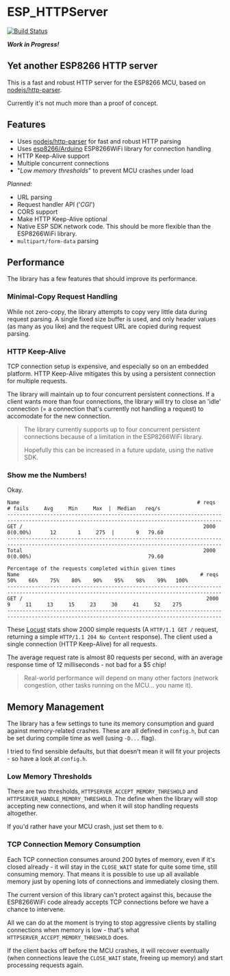 # ESP_HTTPServer

[![Build Status](https://travis-ci.org/michaelkoetter/ESP_HTTPServer.svg?branch=master)](https://travis-ci.org/michaelkoetter/ESP_HTTPServer)

**_Work in Progress!_**

## Yet another ESP8266 HTTP server

This is a fast and robust HTTP server for the ESP8266 MCU, based on
[nodejs/http-parser](//github.com/nodejs/http-parser).

Currently it's not much more than a proof of concept.

## Features

- Uses [nodejs/http-parser](//github.com/nodejs/http-parser) for fast and
  robust HTTP parsing
- Uses [esp8266/Arduino](//github.com/esp8266/Arduino) ESP8266WiFi library for
  connection handling
- HTTP Keep-Alive support
- Multiple concurrent connections
- "_Low memory thresholds_" to prevent MCU crashes under load

_Planned:_
- URL parsing
- Request handler API ('_CGI_')
- CORS support
- Make HTTP Keep-Alive optional
- Native ESP SDK network code. This should be more flexible than the ESP8266WiFi
  library.
- `multipart/form-data` parsing

## Performance

The library has a few features that should improve its performance.

### Minimal-Copy Request Handling

While not zero-copy, the library attempts to copy very little data during request
parsing.
A single fixed size buffer is used, and only header values (as many as you like)
and the request URL are copied during request parsing.

### HTTP Keep-Alive

TCP connection setup is expensive, and especially so on an embedded platform.
HTTP Keep-Alive mitigates this by using a persistent connection for
multiple requests.

The library will maintain up to four concurrent persistent connections.
If a client wants more than four connections, the library will try to close
an 'idle' connection (= a connection that's currently not handling a
request) to accomodate for the new connection.

> The library currently supports up to four concurrent persistent connections
> because of a limitation in the ESP8266WiFi library.
>
> Hopefully this can be increased in a future update, using the native SDK.

### Show me the Numbers!

Okay.

```
Name                                                          # reqs      # fails     Avg     Min     Max  |  Median   req/s
--------------------------------------------------------------------------------------------------------------------------------------------
GET /                                                           2000     0(0.00%)      12       1     275  |       9   79.60
--------------------------------------------------------------------------------------------------------------------------------------------
Total                                                           2000     0(0.00%)                                      79.60

Percentage of the requests completed within given times
Name                                                           # reqs    50%    66%    75%    80%    90%    95%    98%    99%   100%
--------------------------------------------------------------------------------------------------------------------------------------------
GET /                                                            2000      9     11     13     15     23     30     41     52    275
--------------------------------------------------------------------------------------------------------------------------------------------
```

These [Locust](//locust.io) stats show 2000 simple requests (A `HTTP/1.1 GET /` request, returning a simple
`HTTP/1.1 204 No Content` response).
The client used a single connection (HTTP Keep-Alive) for all requests.

The average request rate is almost 80 requests per second, with an average
response time of 12 milliseconds - not bad for a $5 chip!

> Real-world performance will depend on many other factors (network
> congestion, other tasks running on the MCU... you name it).

## Memory Management

The library has a few settings to tune its memory consumption and guard against
memory-related crashes. These are all defined in `config.h`, but can be
set during compile time as well (using `-D...` flag).

I tried to find sensible defaults, but that doesn't mean it will fit your
projects - so have a look at `config.h`.

### Low Memory Thresholds

There are two thresholds, `HTTPSERVER_ACCEPT_MEMORY_THRESHOLD` and
`HTTPSERVER_HANDLE_MEMORY_THRESHOLD`.
The define when the library will stop accepting new connections, and when
it will stop handling requests altogether.

If you'd rather have your MCU crash, just set them to `0`.

### TCP Connection Memory Consumption

Each TCP connection consumes around 200 bytes of memory, even if it's closed
already - it will stay in the `CLOSE_WAIT` state for quite some time, still
consuming memory.
That means it is possible to use up all available memory just by opening lots of
connections and immediately closing them.

The current version of this library can't protect against this, because the
ESP8266WiFi code already accepts TCP connections before we have a chance to
intervene.

All we can do at the moment is trying to stop aggressive clients by stalling
connections when memory is low - that's what
`HTTPSERVER_ACCEPT_MEMORY_THRESHOLD` does.

If the client backs off before the MCU crashes, it will recover eventually
(when connections leave the `CLOSE_WAIT` state, freeing up memory) and start
processing requests again.
